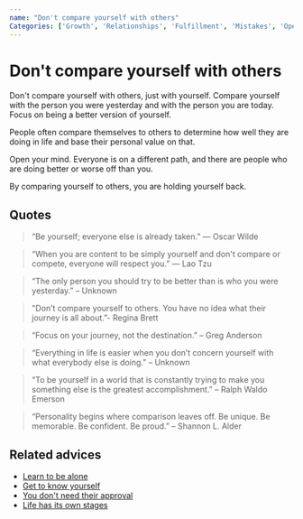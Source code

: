 ```yaml
---
name: "Don't compare yourself with others"
Categories: ['Growth', 'Relationships', 'Fulfillment', 'Mistakes', 'Open-mindedness', 'Goals', 'Justice', 'Happiness', 'Integrity', 'Personality']
---
```

# Don't compare yourself with others

Don't compare yourself with others, just with yourself. Compare yourself with the person you were yesterday and with the person you are today. Focus on being a better version of yourself.

People often compare themselves to others to determine how well they are doing in life and base their personal value on that.

Open your mind. Everyone is on a different path, and there are people who are doing better or worse off than you.

By comparing yourself to others, you are holding yourself back.

## Quotes

> “Be yourself; everyone else is already taken.” ― Oscar Wilde

> “When you are content to be simply yourself and don't compare or compete, everyone will respect you.” ― Lao Tzu

> “The only person you should try to be better than is who you were yesterday.” – Unknown

> "Don’t compare yourself to others. You have no idea what their journey is all about.”- Regina Brett

> “Focus on your journey, not the destination.” – Greg Anderson

> “Everything in life is easier when you don’t concern yourself with what everybody else is doing.” – Unknown

> “To be yourself in a world that is constantly trying to make you something else is the greatest accomplishment.” – Ralph Waldo Emerson

> “Personality begins where comparison leaves off. Be unique. Be memorable. Be confident. Be proud.” – Shannon L. Alder

## Related advices

- [Learn to be alone](../Learn%20to%20be%20alone/index.md)
- [Get to know yourself](../Get%20to%20know%20yourself/index.md)
- [You don't need their approval](../You%20don't%20need%20their%20approval/index.md)
- [Life has its own stages](../Life%20has%20its%20own%20stages/index.md)